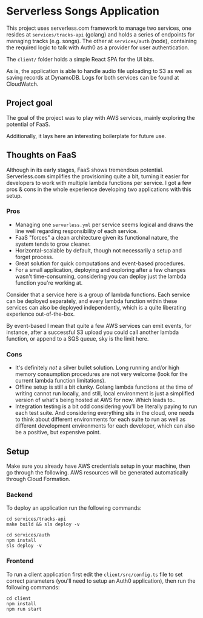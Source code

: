 # Serverless Songs Application

This project uses serverless.com framework to manage two services, one resides at `services/tracks-api` (golang) and
holds a series of endpoints for managing tracks (e.g. songs). The other at `services/auth` (node), containing the required logic
to talk with Auth0 as a provider for user authentication.

The `client/` folder holds a simple React SPA for the UI bits.

As is, the application is able to handle audio file uploading to S3 as well as saving records at DynamoDB. Logs
for both services can be found at CloudWatch.

## Project goal

The goal of the project was to play with AWS services, mainly exploring the potential of FaaS.

Additionally, it lays here an interesting boilerplate for future use.

## Thoughts on FaaS

Although in its early stages, FaaS shows tremendous potential. Serverless.com simplifies the provisioning quite a bit, turning it
easier for developers to work with multiple lambda functions per service. I got a few pros & cons in the whole experience developing
two applications with this setup.

### Pros

- Managing one `serverless.yml` per service seems logical and draws the line well regarding responsibility of each service.
- FaaS "forces" a clean architecture given its functional nature, the system tends to grow cleaner.
- Horizontal-scalable by default, though not necessarily a setup and forget process.
- Great solution for quick computations and event-based procedures.
- For a small application, deploying and exploring after a few changes wasn't time-consuming, considering you can deploy just
the lambda function you're working at.

Consider that a service here is a group of lambda functions. Each service can be deployed separately, and every lambda function within
these services can also be deployed independently, which is a quite liberating experience out-of-the-box.

By event-based I mean that quite a few AWS services can emit events, for instance, after a successful S3 upload you could call another
lambda function, or append to a SQS queue, sky is the limit here.

### Cons

- It's definitely _not_ a silver bullet solution. Long running and/or high memory consumption 
procedures are not very welcome (look for the current lambda function limitations).
- Offline setup is still a bit clunky. Golang lambda functions at the time of writing cannot run locally, 
and still, local environment is just a simplified version of what's being hosted at AWS for now. Which leads to..
- Integration testing is a bit odd considering you'll be literally paying to run each test suite. And considering
everything sits in the cloud, one needs to think about different environments for each suite to run as well as different
development environments for each developer, which can also be a positive, but expensive point.

## Setup

Make sure you already have AWS credentials setup in your machine, then go through the following. AWS resources will be 
generated automatically through Cloud Formation.

### Backend

To deploy an application run the following commands:

```
cd services/tracks-api
make build && sls deploy -v
```

```
cd services/auth
npm install
sls deploy -v
```

### Frontend

To run a client application first edit the `client/src/config.ts` file to set correct parameters 
(you'll need to setup an Auth0 application), then run the following commands:

```
cd client
npm install
npm run start
```